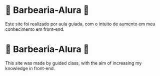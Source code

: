 # 🏮 Barbearia-Alura 🏮 
Este site foi realizado por aula guiada, com o intuito de aumento em meu conhecimento em front-end.
# 🏮 Barbearia-Alura 🏮
This site was made by guided class, with the aim of increasing my knowledge in front-end.
